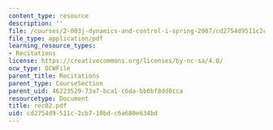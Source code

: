 ```yaml
---
content_type: resource
description: ''
file: /courses/2-003j-dynamics-and-control-i-spring-2007/cd2754d9511c2cb710bdc6a680e634bd_rec02.pdf
file_type: application/pdf
learning_resource_types:
- Recitations
license: https://creativecommons.org/licenses/by-nc-sa/4.0/
ocw_type: OCWFile
parent_title: Recitations
parent_type: CourseSection
parent_uid: 46223529-73a7-bca1-c6da-bb0bf8dd0cca
resourcetype: Document
title: rec02.pdf
uid: cd2754d9-511c-2cb7-10bd-c6a680e634bd
---
```

